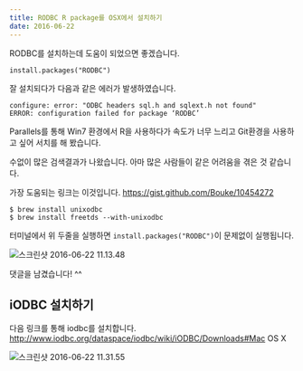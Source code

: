 ```yaml
---
title: RODBC R package를 OSX에서 설치하기
date: 2016-06-22
---
```


RODBC를 설치하는데 도움이 되었으면 좋겠습니다.

```
install.packages("RODBC")
```

잘 설치되다가 다음과 같은 에러가 발생하였습니다.

```
configure: error: "ODBC headers sql.h and sqlext.h not found"
ERROR: configuration failed for package ‘RODBC’
```

Parallels를 통해 Win7 환경에서 R을 사용하다가 속도가 너무 느리고 Git환경을 사용하고 싶어 서치를 해 봤습니다.

수없이 많은 검색결과가 나왔습니다. 아마 많은 사람들이 같은 어려움을 겪은 것 같습니다.

가장 도움되는 링크는 이것입니다. https://gist.github.com/Bouke/10454272

```
$ brew install unixodbc
$ brew install freetds --with-unixodbc
```

터미널에서 위 두줄을 실행하면 ```install.packages("RODBC")```이 문제없이 실행됩니다.

![스크린샷 2016-06-22 11.13.48](http://i.imgur.com/kmFHfRD.png)

댓글을 남겼습니다! ^^


## iODBC 설치하기
다음 링크를 통해 iodbc를 설치합니다.
http://www.iodbc.org/dataspace/iodbc/wiki/iODBC/Downloads#Mac OS X

![스크린샷 2016-06-22 11.31.55](http://i.imgur.com/4YvXweJ.png)
